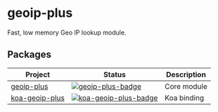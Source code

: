 # geoip-plus

Fast, low memory Geo IP lookup module.

## Packages

|     Project      |                      Status                       | Description |
| ---------------- | ------------------------------------------------- | ----------- |
| [geoip-plus]     | [![geoip-plus-badge]][geoip-plus-package]         | Core module |
| [koa-geoip-plus] | [![koa-geoip-plus-badge]][koa-geoip-plus-package] | Koa binding |

[geoip-plus]: https://github.com/ratson/geoip-plus/tree/master/packages/geoip-plus
[geoip-plus-badge]: https://img.shields.io/npm/v/geoip-plus.svg
[geoip-plus-package]: https://npmjs.com/package/geoip-plus

[koa-geoip-plus]: https://github.com/ratson/geoip-plus/tree/master/packages/koa-geoip-plus
[koa-geoip-plus-badge]: https://img.shields.io/npm/v/koa-geoip-plus.svg
[koa-geoip-plus-package]: https://npmjs.com/package/koa-geoip-plus
